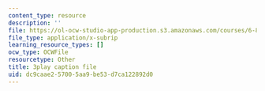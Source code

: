 ```yaml
---
content_type: resource
description: ''
file: https://ol-ocw-studio-app-production.s3.amazonaws.com/courses/6-890-algorithmic-lower-bounds-fun-with-hardness-proofs-fall-2014/dc9caae257005aa9be53d7ca122892d0_EMyRV3H4Vf4.vtt
file_type: application/x-subrip
learning_resource_types: []
ocw_type: OCWFile
resourcetype: Other
title: 3play caption file
uid: dc9caae2-5700-5aa9-be53-d7ca122892d0
---
```

